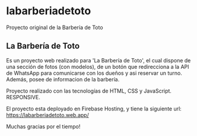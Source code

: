 # labarberiadetoto
Proyecto original de la Barbería de Toto

<h2>La Barbería de Toto</h2>

Es un proyecto web realizado para 'La Barbería de Toto', el cual dispone de una sección de fotos (con modelos), de un botón que redirecciona a la API de WhatsApp para comunicarse con los dueños y asi reservar un turno. Además, posee de informacion de la barbería.

Proyecto realizado con las tecnologías de HTML, CSS y JavaScript. RESPONSIVE.

El proyecto esta deployado en Firebase Hosting, y tiene la siguiente url: https://labarberiadetoto.web.app/

Muchas gracias por el tiempo!
